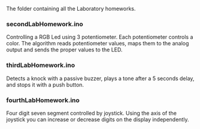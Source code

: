 The folder containing all the Laboratory homeworks.

### secondLabHomework.ino

Controlling a RGB Led using 3 potentiometer. Each potentiometer controls a color. The algorithm reads potentiometer values, maps them to the analog output and sends the proper values to the LED.


### thirdLabHomework.ino

Detects a knock with a passive buzzer, plays a tone after a 5 seconds delay, and stops it with a push button.

### fourthLabHomework.ino

Four digit seven segment controlled by joystick. Using the axis of the joystick you can increase or decrease digits on the display independently.
